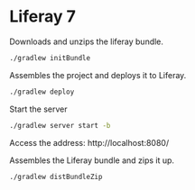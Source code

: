 # Liferay 7


Downloads and unzips the liferay bundle.
```bash 
./gradlew initBundle
```

Assembles the project and deploys it to Liferay.
```bash 
./gradlew deploy
```

Start the server
```bash 
./gradlew server start -b
```

Access the address:
http://localhost:8080/




Assembles the Liferay bundle and zips it up.
```bash 
./gradlew distBundleZip
```



